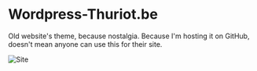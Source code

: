 Wordpress-Thuriot.be
====================

Old website's theme, because nostalgia.
Because I'm hosting it on GitHub, doesn't mean anyone can use this for their site.

![Site](https://cloud.githubusercontent.com/assets/544444/5286926/94be8a66-7b28-11e4-99f2-1332fd7f6e57.png)
